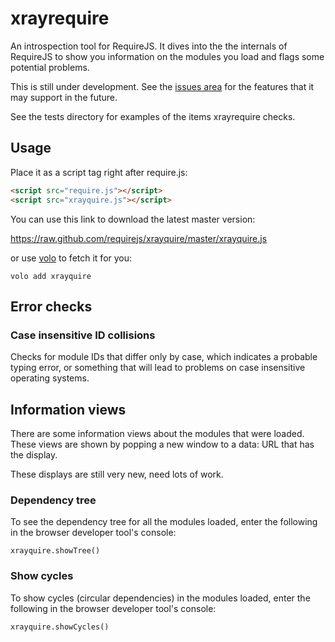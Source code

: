 # xrayrequire


An introspection tool for RequireJS. It dives into the the internals of
RequireJS to show you information on the modules you load and flags some
potential problems.

This is still under development. See the
[issues area](https://github.com/requirejs/xrayquire/issues) for the features
that it may support in the future.

See the tests directory for examples of the items xrayrequire checks.

## Usage

Place it as a script tag right after require.js:

```html
<script src="require.js"></script>
<script src="xrayquire.js"></script>
```

You can use this link to download the latest master version:

https://raw.github.com/requirejs/xrayquire/master/xrayquire.js

or use [volo](https://github.com/volojs/volo) to fetch it for you:

    volo add xrayquire

## Error checks

### Case insensitive ID collisions

Checks for module IDs that differ only by case, which indicates a probable
typing error, or something that will lead to problems on case insensitive
operating systems.

## Information views

There are some information views about the modules that were loaded. These
views are shown by popping a new window to a data: URL that has the display.

These displays are still very new, need lots of work.

### Dependency tree

To see the dependency tree for all the modules loaded, enter the following in
the browser developer tool's console:

    xrayquire.showTree()

### Show cycles

To show cycles (circular dependencies) in the modules loaded, enter the
following in the browser developer tool's console:

    xrayquire.showCycles()
